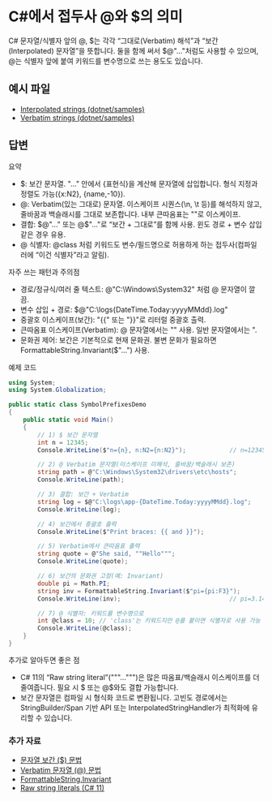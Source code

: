 # C#에서 접두사 @와 $의 의미
C# 문자열/식별자 앞의 @, $는 각각 “그대로(Verbatim) 해석”과 “보간(Interpolated) 문자열”을 뜻합니다. 둘을 함께 써서 $@"..."처럼도 사용할 수 있으며, @는 식별자 앞에 붙여 키워드를 변수명으로 쓰는 용도도 있습니다.

## 예시 파일
- [Interpolated strings (dotnet/samples)](https://github.com/dotnet/samples/blob/main/snippets/csharp/language-reference/tokens/interpolated/Program.cs)
- [Verbatim strings (dotnet/samples)](https://github.com/dotnet/samples/blob/main/snippets/csharp/language-reference/tokens/verbatim/Program.cs)

## 답변
요약
- $: 보간 문자열. "..." 안에서 {표현식}을 계산해 문자열에 삽입합니다. 형식 지정과 정렬도 가능({x:N2}, {name,-10}).
- @: Verbatim(있는 그대로) 문자열. 이스케이프 시퀀스(\n, \t 등)를 해석하지 않고, 줄바꿈과 백슬래시를 그대로 보존합니다. 내부 큰따옴표는 ""로 이스케이프.
- 결합: $@"..." 또는 @$"..."로 “보간 + 그대로”를 함께 사용. 윈도 경로 + 변수 삽입 같은 경우 유용.
- @ 식별자: @class 처럼 키워드도 변수/필드명으로 허용하게 하는 접두사(컴파일러에 “이건 식별자”라고 알림).

자주 쓰는 패턴과 주의점
- 경로/정규식/여러 줄 텍스트: @"C:\Windows\System32" 처럼 @ 문자열이 깔끔.
- 변수 삽입 + 경로: $@"C:\logs\{DateTime.Today:yyyyMMdd}.log"
- 중괄호 이스케이프(보간): "{{" 또는 "}}"로 리터럴 중괄호 출력.
- 큰따옴표 이스케이프(Verbatim): @ 문자열에서는 "" 사용. 일반 문자열에서는 \".
- 문화권 제어: 보간은 기본적으로 현재 문화권. 불변 문화가 필요하면 FormattableString.Invariant($"...") 사용.

예제 코드
````csharp
using System;
using System.Globalization;

public static class SymbolPrefixesDemo
{
    public static void Main()
    {
        // 1) $ 보간 문자열
        int n = 12345;
        Console.WriteLine($"n={n}, n:N2={n:N2}");            // n=12345, n:N2=12,345.00 (문화권 의존)

        // 2) @ Verbatim 문자열(이스케이프 미해석, 줄바꿈/백슬래시 보존)
        string path = @"C:\Windows\System32\drivers\etc\hosts";
        Console.WriteLine(path);

        // 3) 결합: 보간 + Verbatim
        string log = $@"C:\logs\app-{DateTime.Today:yyyyMMdd}.log";
        Console.WriteLine(log);

        // 4) 보간에서 중괄호 출력
        Console.WriteLine($"Print braces: {{ and }}");

        // 5) Verbatim에서 큰따옴표 출력
        string quote = @"She said, ""Hello""";
        Console.WriteLine(quote);

        // 6) 보간의 문화권 고정(예: Invariant)
        double pi = Math.PI;
        string inv = FormattableString.Invariant($"pi={pi:F3}");
        Console.WriteLine(inv);                              // pi=3.142 (항상 . 사용)

        // 7) @ 식별자: 키워드를 변수명으로
        int @class = 10; // 'class'는 키워드지만 @를 붙이면 식별자로 사용 가능
        Console.WriteLine(@class);
    }
}
````

추가로 알아두면 좋은 점
- C# 11의 “Raw string literal”("""...""")은 많은 따옴표/백슬래시 이스케이프를 더 줄여줍니다. 필요 시 $ 또는 @$와도 결합 가능합니다.
- 보간 문자열은 컴파일 시 형식화 코드로 변환됩니다. 고빈도 경로에서는 StringBuilder/Span 기반 API 또는 InterpolatedStringHandler가 최적화에 유리할 수 있습니다.

### 추가 자료
- [문자열 보간 ($) 문법](https://learn.microsoft.com/dotnet/csharp/language-reference/tokens/interpolated)
- [Verbatim 문자열 (@) 문법](https://learn.microsoft.com/dotnet/csharp/language-reference/tokens/verbatim)
- [FormattableString.Invariant](https://learn.microsoft.com/dotnet/api/system.formattablestring.invariant)
- [Raw string literals (C# 11)](https://learn.microsoft.com/dotnet/csharp/language-reference/tokens/raw-string)